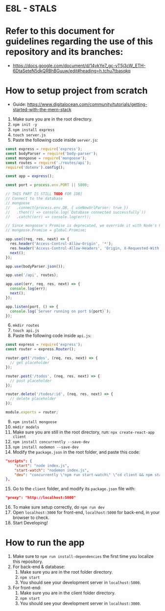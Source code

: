 <!-- To Be Filled by Project Leader with correct information -->
# E8L - STALS

# Refer to this document for guidelines regarding the use of this repository and its branches:
- https://docs.google.com/document/d/14vkYe7_gc-vT5j3cW_ETH-6DtaSeteN5dkQRBhBGuuw/edit#heading=h.tchu7tbasqkq

# How to setup project from scratch
- Guide: https://www.digitalocean.com/community/tutorials/getting-started-with-the-mern-stack
1. Make sure you are in the root directory.
2. `npm init -y`
3. `npm install express`
4. `touch server.js`
5. Paste the following code inside `server.js`:
```js
const express = require('express');
const bodyParser = require('body-parser');
const mongoose = require('mongoose');
const routes = require('./routes/api');
require('dotenv').config();

const app = express();

const port = process.env.PORT || 5000;

// THIS PART IS STILL TODO FOR [DB]
// Connect to the database
// mongoose
//   .connect(process.env.DB, { useNewUrlParser: true })
//   .then(() => console.log(`Database connected successfully`))
//   .catch((err) => console.log(err));

// Since mongoose's Promise is deprecated, we override it with Node's Promise
// mongoose.Promise = global.Promise;

app.use((req, res, next) => {
  res.header('Access-Control-Allow-Origin', '*');
  res.header('Access-Control-Allow-Headers', 'Origin, X-Requested-With, Content-Type, Accept');
  next();
});

app.use(bodyParser.json());

app.use('/api', routes);

app.use((err, req, res, next) => {
  console.log(err);
  next();
});

app.listen(port, () => {
  console.log(`Server running on port ${port}`);
});
```
6. `mkdir routes`
7. `touch api.js`
8. Paste the following code inside `api.js`:
```js
const express = require('express');
const router = express.Router();

router.get('/todos', (req, res, next) => {
  // get placeholder
});

router.post('/todos', (req, res, next) => {
  // post placeholder
});

router.delete('/todos/:id', (req, res, next) => {
  // delete placeholder
});

module.exports = router;
```
9. `npm install mongoose`
10. `mkdir models`
11. Make sure you are still in the root directory, run: `npx create-react-app client`
12. `npm install concurrently --save-dev`
13. `npm install nodemon --save-dev`
14. Modify the `package.json` in the root folder, and paste this code:
```.json
"scripts": {
    "start": "node index.js",
    "start-watch": "nodemon index.js",
    "dev": "concurrently \"npm run start-watch\" \"cd client && npm start\""
},
```
15. Go to the `client` folder, and modify its `package.json` file with:
```.json
"proxy": "http://localhost:5000"
```
16. To make sure setup correctly, do `npm run dev`
17. Open `localhost:3000` for front-end, `localhost:5000` for back-end, in your browser to check.
18. Start Developing!

# How to run the app
1. Make sure to `npm run install-dependencies` the first time you localize this repository.
2. For back-end & database:
   1. Make sure you are in the root folder directory.
   2. `npm start`
   3. You should see your development server in `localhost:5000`.
3. For front-end:
   1. Make sure you are in the client folder directory.
   2. `npm start`
   3. You should see your development server in `localhost:3000`.